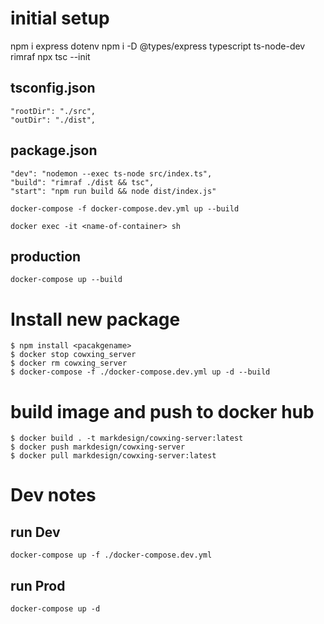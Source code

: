 # initial setup

npm i express dotenv
npm i -D @types/express typescript ts-node-dev rimraf
npx tsc --init

## tsconfig.json

```
"rootDir": "./src",
"outDir": "./dist",
```

## package.json

```
"dev": "nodemon --exec ts-node src/index.ts",
"build": "rimraf ./dist && tsc",
"start": "npm run build && node dist/index.js"

docker-compose -f docker-compose.dev.yml up --build

docker exec -it <name-of-container> sh
```

## production

```
docker-compose up --build
```

# Install new package

```
$ npm install <pacakgename>
$ docker stop cowxing_server
$ docker rm cowxing_server
$ docker-compose -f ./docker-compose.dev.yml up -d --build
```

# build image and push to docker hub

```
$ docker build . -t markdesign/cowxing-server:latest
$ docker push markdesign/cowxing-server
$ docker pull markdesign/cowxing-server:latest
```

# Dev notes

## run Dev

```
docker-compose up -f ./docker-compose.dev.yml
```

## run Prod

```
docker-compose up -d
```
